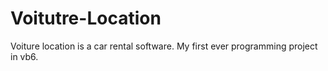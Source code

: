 Voitutre-Location
=================
Voiture location is a car rental software.
My first ever programming project in vb6.
